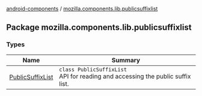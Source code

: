 [android-components](../index.md) / [mozilla.components.lib.publicsuffixlist](./index.md)

## Package mozilla.components.lib.publicsuffixlist

### Types

| Name | Summary |
|---|---|
| [PublicSuffixList](-public-suffix-list/index.md) | `class PublicSuffixList`<br>API for reading and accessing the public suffix list. |
